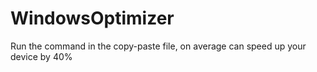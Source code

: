 # WindowsOptimizer
Run the command in the copy-paste file, on average can speed up your device by 40%
